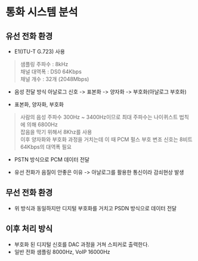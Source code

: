 # 통화 시스템 분석
## 유선 전화 환경
- E1(ITU-T G.723) 사용
> 샘플링 주파수 : 8kHz
> <br>채널 대역폭 : DS0 64Kbps
> <br>채널 개수 : 32개 (2048Mbps)

- 음성 전달 방식
아날로그 신호 -> 표본화 -> 양자화 -> 부호화(아날로그 부호화)

- 표본화, 양자화, 부호화
> 사람의 음성 주파수 300Hz ~ 3400Hz이므로 최대 주파수는 나이퀴스트 법칙에 의해 6800Hz
><br>잡음을 막기 위해서 8Khz를 사용
><br>이후 양자화와 부호화 과정을 거치는데 이 때 PCM 펄스 부호 변조 신호는 8비트
><br>64Kbps의 대역폭 필요

- PSTN 방식으로 PCM 데이터 전달

- 유선 전화가 음질이 안좋은 이유 -> 아날로그를 활용한 통신이라 감쇠현상 발생

## 무선 전화 환경
- 위 방식과 동일하지만 디지털 부호화를 거치고 PSDN 방식으로 데이터 전달

## 이후 처리 방식
- 부호화 된 디지털 신호를 DAC 과정을 거쳐 스피커로 출력한다.
- 일반 전화 샘플링 8000Hz, VoIP 16000Hz